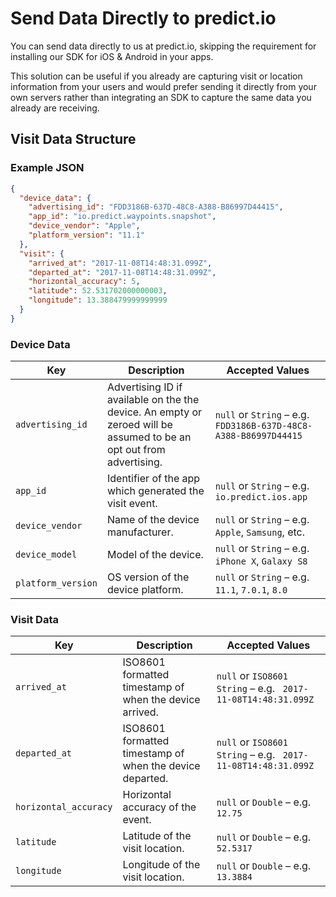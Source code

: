 # Send Data Directly to predict.io

You can send data directly to us at predict.io, skipping the requirement for installing our SDK for iOS & Android in your apps.

This solution can be useful if you already are capturing visit or location information from your users and would prefer sending it directly from your own servers rather than integrating an SDK to capture the same data you already are receiving.

## Visit Data Structure

### Example JSON

```json
{
  "device_data": {
    "advertising_id": "FDD3186B-637D-48C8-A388-B86997D44415",
    "app_id": "io.predict.waypoints.snapshot",
    "device_vendor": "Apple",
    "platform_version": "11.1"
  },
  "visit": {
    "arrived_at": "2017-11-08T14:48:31.099Z",
    "departed_at": "2017-11-08T14:48:31.099Z",
    "horizontal_accuracy": 5,
    "latitude": 52.531702000000003,
    "longitude": 13.388479999999999
  }
}
```

### Device Data

| Key                | Description                              | Accepted Values                          |
| ------------------ | ---------------------------------------- | ---------------------------------------- |
| `advertising_id`   | Advertising ID if available on the the device. An empty or zeroed will be assumed to be an opt out from advertising. | `null` or `String` – e.g. ` FDD3186B-637D-48C8-A388-B86997D44415` |
| `app_id`           | Identifier of the app which generated the visit event. | `null` or `String` – e.g. `io.predict.ios.app` |
| `device_vendor`    | Name of the device manufacturer.         | `null` or `String` – e.g. `Apple`, `Samsung`, etc. |
| `device_model`     | Model of the device.                     | `null` or `String` – e.g. `iPhone X`, `Galaxy S8` |
| `platform_version` | OS version of the device platform.       | `null` or `String` – e.g. `11.1`, `7.0.1`, `8.0` |

### Visit Data

| Key                   | Description                              | Accepted Values                          |
| --------------------- | ---------------------------------------- | ---------------------------------------- |
| `arrived_at`          | ISO8601 formatted timestamp of when the device arrived. | `null` or `ISO8601 String` – e.g. ` 2017-11-08T14:48:31.099Z` |
| `departed_at`         | ISO8601 formatted timestamp of when the device departed. | `null` or `ISO8601 String` – e.g. ` 2017-11-08T14:48:31.099Z` |
| `horizontal_accuracy` | Horizontal accuracy of the event.        | `null` or `Double` – e.g. `12.75`        |
| `latitude`            | Latitude of the visit location.          | `null` or `Double` – e.g. ` 52.5317`     |
| `longitude`           | Longitude of the visit location.         | `null` or `Double` – e.g. ` 13.3884`     |



